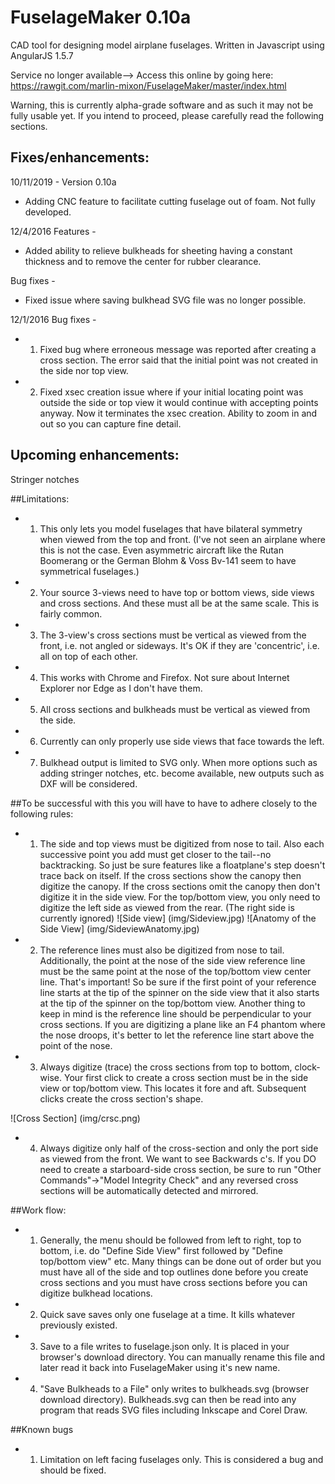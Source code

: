 # FuselageMaker 0.10a
CAD tool for designing model airplane fuselages. Written in Javascript using AngularJS 1.5.7

Service no longer available--> Access this online by going here: https://rawgit.com/marlin-mixon/FuselageMaker/master/index.html

Warning, this is currently alpha-grade software and as such it may not be fully usable yet.  If you intend to proceed, please carefully read the following sections.

## Fixes/enhancements:
10/11/2019 - Version 0.10a 
- Adding CNC feature to facilitate cutting fuselage out of foam.  Not fully developed.

12/4/2016 
Features -
- Added ability to relieve bulkheads for sheeting having a constant thickness and to remove the center for rubber clearance.

Bug fixes -
- Fixed issue where saving bulkhead SVG file was no longer possible.

12/1/2016
Bug fixes - 
- 1. Fixed bug where erroneous message was reported after creating a cross section. The error said that the initial point was not created in the side nor top view.
- 2. Fixed xsec creation issue where if your initial locating point was outside the side or top view it would continue with accepting points anyway.  Now it terminates the xsec creation.
Ability to zoom in and out so you can capture fine detail.

## Upcoming enhancements:
Stringer notches

##Limitations:
- 1. This only lets you model fuselages that have bilateral symmetry when viewed from the top and front.  (I've not seen an airplane where this is not the case. Even asymmetric aircraft like the Rutan Boomerang or the German Blohm & Voss Bv-141 seem to have symmetrical fuselages.)
- 2. Your source 3-views need to have top or bottom views, side views and cross sections. And these must all be at the same scale.  This is fairly common.
- 3. The 3-view's cross sections must be vertical as viewed from the front, i.e. not angled or sideways.  It's OK if they are 'concentric', i.e. all on top of each other.  
- 4. This works with Chrome and Firefox. Not sure about Internet Explorer nor Edge as I don't have them.
- 5. All cross sections and bulkheads must be vertical as viewed from the side.
- 6. Currently can only properly use side views that face towards the left.  
- 7. Bulkhead output is limited to SVG only.  When more options such as adding stringer notches, etc. become available, new outputs such as DXF will be considered.

##To be successful with this you will have to have to adhere closely to the following rules:

- 1. The side and top views must be digitized from nose to tail. Also each successive point you add must get closer to the tail--no backtracking.  So just be sure features like a floatplane's step doesn't trace back on itself.  If the cross sections show the canopy then digitize the canopy.  If the cross sections omit the canopy then don't digitize it in the side view. For the top/bottom view, you only need to digitize the left side as viewed from the rear. (The right side is currently ignored)
![Side view] (img/Sideview.jpg)
![Anatomy of the Side View] (img/SideviewAnatomy.jpg)
- 2. The reference lines must also be digitized from nose to tail. Additionally, the point at the nose of the side view reference line must be the same point at the nose of the top/bottom view center line.  That's important! So be sure if the first point of your reference line starts at the tip of the spinner on the side view that it also starts at the tip of the spinner on the top/bottom view.  Another thing to keep in mind is the reference line should be perpendicular to your cross sections.  If you are digitizing a plane like an F4 phantom where the nose droops, it's better to let the reference line start above the point of the nose.
- 3. Always digitize (trace) the cross sections from top to bottom, clock-wise.  Your first click to create a cross section must be in the side view or top/bottom view.  This locates it fore and aft.  Subsequent clicks create the cross section's shape.

![Cross Section] (img/crsc.png)

- 4. Always digitize only half of the cross-section and only the port side as viewed from the front.  We want to see Backwards c's. If you DO need to create a starboard-side cross section, be sure to run "Other Commands"->"Model Integrity Check" and any reversed cross sections will be automatically detected and mirrored.  

##Work flow:
- 1. Generally, the menu should be followed from left to right, top to bottom, i.e. do "Define Side View" first followed by "Define top/bottom view" etc.  Many things can be done out of order but you must have all of the side and top outlines done before you create cross sections and you must have cross sections before you can digitize bulkhead locations.
- 2. Quick save saves only one fuselage at a time.  It kills whatever previously existed.
- 3. Save to a file writes to fuselage.json only. It is placed in your browser's download directory.  You can manually rename this file and later read it back into FuselageMaker using it's new name.
- 4. "Save Bulkheads to a File" only writes to bulkheads.svg (browser download directory).  Bulkheads.svg can then be read into any program that reads SVG files including Inkscape and Corel Draw.

##Known bugs
- 1. Limitation on left facing fuselages only.  This is considered a bug and should be fixed.
